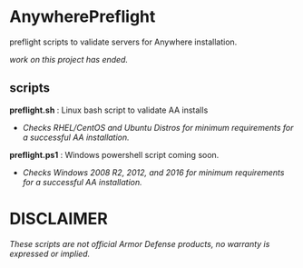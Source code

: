 # AnywherePreflight
preflight scripts to validate servers for Anywhere installation.

*work on this project has ended.*

## scripts
**preflight.sh** : Linux bash script to validate AA installs
- *Checks RHEL/CentOS and Ubuntu Distros for minimum requirements for a successful AA installation.*

**preflight.ps1** : Windows powershell script coming soon.
- *Checks Windows 2008 R2, 2012, and 2016 for minimum requirements for a successful AA installation.*




# DISCLAIMER #
*These scripts are not official Armor Defense products, no warranty is expressed or implied.*
